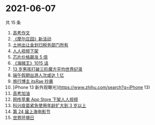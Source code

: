# 2021-06-07

共 15 条

<!-- BEGIN -->
<!-- 最后更新时间 Mon Jun 07 2021 13:21:07 GMT+0800 (China Standard Time) -->

1. [高考作文](https://www.zhihu.com/search?q=高考作文)
2. [《摩尔庄园》新活动](https://www.zhihu.com/search?q=摩尔庄园)
3. [土地出让金划归税务部门所有](https://www.zhihu.com/search?q=土地出让金)
4. [人人视频下架](https://www.zhihu.com/search?q=人人视频)
5. [芯片价格飙涨 5 倍](https://www.zhihu.com/search?q=芯片)
6. [《海贼王》1015 话](https://www.zhihu.com/search?q=海贼王)
7. [13 岁男孩打破三阶魔方平均世界纪录](https://www.zhihu.com/search?q=魔方速拧)
8. [端午假期出游人次或达 1 亿](https://www.zhihu.com/search?q=端午假期)
9. [旅行博主 itsRae 抄袭](https://www.zhihu.com/search?q=itsRae)
10. [iPhone 13 新外观曝光](https://www.zhihu.com/search?q=iPhone 13)
11. [高考加油](https://www.zhihu.com/search?q=高考)
12. [网传苹果 App Store 下架人人视频](https://www.zhihu.com/search?q=人人视频)
13. [科兴疫苗紧急使用年龄扩大到 3 岁以上](https://www.zhihu.com/search?q=科兴疫苗)
14. [第 24 届上海电影节](https://www.zhihu.com/search?q=上海电影节)
15. [世界环境日](https://www.zhihu.com/search?q=世界环境日)

<!-- END -->
